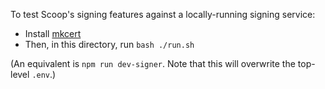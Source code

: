 To test Scoop's signing features against a locally-running signing service: 
- Install [mkcert](https://github.com/FiloSottile/mkcert) 
- Then, in this directory, run `bash ./run.sh`

(An equivalent is `npm run dev-signer`. Note that this will overwrite the top-level `.env`.)
